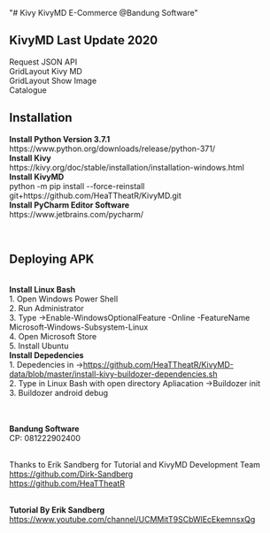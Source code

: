 "# Kivy KivyMD E-Commerce @Bandung Software" 

<h2>KivyMD Last Update 2020</h2>
Request JSON API
<br>GridLayout Kivy MD
<br>GridLayout Show Image
<br>Catalogue

<h2>Installation</h2>
<b>Install Python Version 3.7.1</b>
<br>https://www.python.org/downloads/release/python-371/
<br><b>Install Kivy</b>
<br>https://kivy.org/doc/stable/installation/installation-windows.html
<br><b>Install KivyMD</b>
<br>python -m pip install --force-reinstall git+https://github.com/HeaTTheatR/KivyMD.git
<br><b>Install PyCharm Editor Software</b>
<br>https://www.jetbrains.com/pycharm/

<br><h2>Deploying APK</h2>
<br><b>Install Linux Bash</b>
<br>1. Open Windows Power Shell
<br>2. Run Administrator
<br>3. Type ->Enable-WindowsOptionalFeature -Online -FeatureName Microsoft-Windows-Subsystem-Linux
<br>4. Open Microsoft Store
<br>5. Install Ubuntu
<br><b>Install Depedencies</b>
<br>1. Depedencies in ->https://github.com/HeaTTheatR/KivyMD-data/blob/master/install-kivy-buildozer-dependencies.sh
<br>2. Type in Linux Bash with open directory Apliacation ->Buildozer init
<br>3. Buildozer android debug

<br>
<br><b>Bandung Software</b>
<br>CP: 081222902400

<br>Thanks to Erik Sandberg for Tutorial and KivyMD Development Team
<br>https://github.com/Dirk-Sandberg
<br>https://github.com/HeaTTheatR

<br><b>Tutorial By Erik Sandberg</b>
<br>https://www.youtube.com/channel/UCMMitT9SCbWlEcEkemnsxQg
